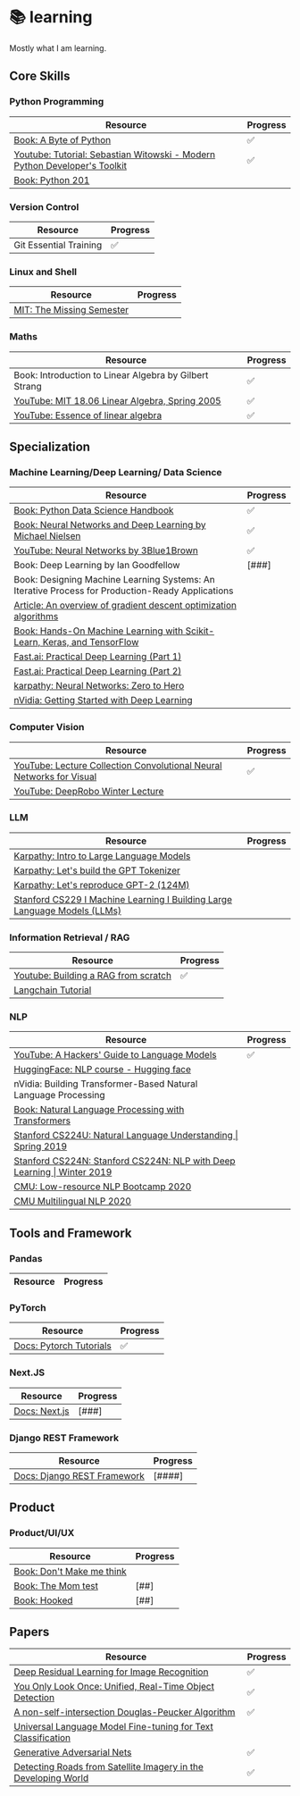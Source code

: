 # 📚 learning

Mostly what I am learning.

## Core Skills

### Python Programming

| Resource                                                                                                                                  | Progress |
| ----------------------------------------------------------------------------------------------------------------------------------------- | -------- |
| [Book: A Byte of Python](https://python.swaroopch.com/)                                                                                   | ✅       |
| [Youtube: Tutorial: Sebastian Witowski - Modern Python Developer's Toolkit](https://www.youtube.com/watch?v=WkUBx3g2QfQ&feature=youtu.be) | ✅       |
| [Book: Python 201](https://leanpub.com/python201)                                                                                         |          |

### Version Control

| Resource               | Progress |
| ---------------------- | -------- |
| Git Essential Training | ✅       |

### Linux and Shell

| Resource                                                                                              | Progress |
| ----------------------------------------------------------------------------------------------------- | -------- |
| [MIT: The Missing Semester](https://www.youtube.com/playlist?list=PLyzOVJj3bHQuloKGG59rS43e29ro7I57J) |          |

### Maths

| Resource                                                                                                       | Progress |
| -------------------------------------------------------------------------------------------------------------- | -------- |
| Book: Introduction to Linear Algebra by Gilbert Strang                                                         | ✅       |
| [YouTube: MIT 18.06 Linear Algebra, Spring 2005](https://www.youtube.com/playlist?list=PLE7DDD91010BC51F8)     | ✅       |
| [YouTube: Essence of linear algebra](https://www.youtube.com/playlist?list=PLZHQObOWTQDPD3MizzM2xVFitgF8hE_ab) | ✅       |

## Specialization

### Machine Learning/Deep Learning/ Data Science

| Resource                                                                                                                                                  | Progress |
| --------------------------------------------------------------------------------------------------------------------------------------------------------- | -------- |
| [Book: Python Data Science Handbook ](https://jakevdp.github.io/PythonDataScienceHandbook/)                                                               | ✅       |
| [Book: Neural Networks and Deep Learning by Michael Nielsen](http://neuralnetworksanddeeplearning.com/)                                                   | ✅       |
| [YouTube: Neural Networks by 3Blue1Brown ](https://www.youtube.com/playlist?list=PLZHQObOWTQDNU6R1_67000Dx_ZCJB-3pi)                                      | ✅       |
| Book: Deep Learning by Ian Goodfellow                                                                                                                     | [###]    |
| Book: Designing Machine Learning Systems: An Iterative Process for Production-Ready Applications                                                          |          |
| [Article: An overview of gradient descent optimization algorithms ](https://www.ruder.io/optimizing-gradient-descent/)                                    |          |
| [Book: Hands-On Machine Learning with Scikit-Learn, Keras, and TensorFlow](https://www.oreilly.com/library/view/hands-on-machine-learning/9781492032632/) |          |
| [Fast.ai: Practical Deep Learning (Part 1)](https://course.fast.ai/)                                                                                      |          |
| [Fast.ai: Practical Deep Learning (Part 2)](https://course.fast.ai/Lessons/part2.html/)                                                                   |          |
| [ karpathy: Neural Networks: Zero to Hero ](https://github.com/karpathy/nn-zero-to-hero/)                                                                 |          |
| [nVidia: Getting Started with Deep Learning](https://learn.nvidia.com/courses/course-detail?course_id=course-v1:DLI+S-FX-01+V1)                           |          |

### Computer Vision

| Resource                                                                                                                                          | Progress |
| ------------------------------------------------------------------------------------------------------------------------------------------------- | -------- |
| [YouTube: Lecture Collection Convolutional Neural Networks for Visual ](https://www.youtube.com/playlist?list=PL3FW7Lu3i5JvHM8ljYj-zLfQRF3EO8sYv) | ✅       |
| [YouTube: DeepRobo Winter Lecture ](https://www.youtube.com/playlist?list=PLf_SmXJixhnXoMs0Qvxe500BrjfbIOwSg)                                     |          |

### LLM

| Resource                                                                                                                   | Progress |
| -------------------------------------------------------------------------------------------------------------------------- | -------- |
| [Karpathy: Intro to Large Language Models](https://www.youtube.com/watch?v=zjkBMFhNj_g)                                    |          |
| [Karpathy: Let's build the GPT Tokenizer](https://www.youtube.com/watch?v=zduSFxRajkE)                                     |          |
| [Karpathy: Let's reproduce GPT-2 (124M)](https://www.youtube.com/watch?v=l8pRSuU81PU)                                      |          |
| [ Stanford CS229 I Machine Learning I Building Large Language Models (LLMs) ](https://www.youtube.com/watch?v=9vM4p9NN0Ts) |          |

### Information Retrieval / RAG

| Resource                                                                                 | Progress |
| ---------------------------------------------------------------------------------------- | -------- |
| [Youtube: Building a RAG from scratch](https://youtu.be/BrsocJb-fAo?si=13-fYpjIBp9rmdhw) | ✅       |
| [Langchain Tutorial](https://github.com/misingo255/langchain-tutorials)                  |          |

### NLP

| Resource                                                                                                                                            | Progress |
| --------------------------------------------------------------------------------------------------------------------------------------------------- | -------- |
| [YouTube: A Hackers' Guide to Language Models ](https://www.youtube.com/watch?v=jkrNMKz9pWU)                                                        | ✅       |
| [HuggingFace: NLP course - Hugging face ](https://huggingface.co/learn/nlp-course/)                                                                 |          |
| nVidia: Building Transformer-Based Natural Language Processing                                                                                      |          |
| [Book: Natural Language Processing with Transformers](https://transformersbook.com/)                                                                |          |
| [Stanford CS224U: Natural Language Understanding \| Spring 2019](https://www.youtube.com/playlist?list=PLoROMvodv4rObpMCir6rNNUlFAn56Js20)          |          |
| [Stanford CS224N: Stanford CS224N: NLP with Deep Learning \| Winter 2019](https://www.youtube.com/playlist?list=PLoROMvodv4rOhcuXMZkNm7j3fVwBBY42z) |          |
| [CMU: Low-resource NLP Bootcamp 2020](https://www.youtube.com/playlist?list=PL8PYTP1V4I8A1CpCzURXAUa6H4HO7PF2c)                                     |          |
| [CMU Multilingual NLP 2020](http://demo.clab.cs.cmu.edu/11737fa20/)                                                                                 |          |

## Tools and Framework

### Pandas

| Resource | Progress |
| -------- | -------- |

### PyTorch

| Resource                                                  | Progress |
| --------------------------------------------------------- | -------- |
| [Docs: Pytorch Tutorials](https://pytorch.org/tutorials/) | ✅       |

### Next.JS

| Resource                                 | Progress |
| ---------------------------------------- | -------- |
| [Docs: Next.js](https://nextjs.org/docs) | [###]    |

### Django REST Framework

| Resource                                                                                  | Progress |
| ----------------------------------------------------------------------------------------- | -------- |
| [Docs: Django REST Framework](https://www.django-rest-framework.org/tutorial/quickstart/) | [####]   |

## Product

### Product/UI/UX

| Resource                                          | Progress |
| ------------------------------------------------- | -------- |
| [Book: Don't Make me think](#)                    |          |
| [Book: The Mom test](#)                           | [##]     |
| [Book: Hooked](https://www.nirandfar.com/hooked/) | [##]     |

## Papers

| Resource                                                                                          | Progress |
| ------------------------------------------------------------------------------------------------- | -------- |
| [Deep Residual Learning for Image Recognition](https://arxiv.org/pdf/1512.03385)                  | ✅       |
| [You Only Look Once: Unified, Real-Time Object Detection](https://arxiv.org/pdf/1506.02640)       | ✅       |
| [A non-self-intersection Douglas-Peucker Algorithm](https://ieeexplore.ieee.org/document/1240992) | ✅       |
| [Universal Language Model Fine-tuning for Text Classification](https://arxiv.org/pdf/1801.06146)  |          |
| [Generative Adversarial Nets](https://arxiv.org/pdf/1406.2661)                                    | ✅       |
| [Detecting Roads from Satellite Imagery in the Developing World]()                                | ✅       |
